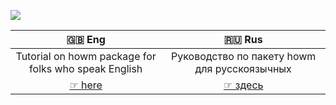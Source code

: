 ![](cover_howm.png)

| 🇬🇧 Eng        | 🇷🇺 Rus        | 
|:-------------:|:-------------:| 
| Tutorial on howm package for folks who speak English | Руководство по пакету howm для русскоязычных | 
| [☞ here](Eng.md) |[☞ здесь](RUS.md)|


